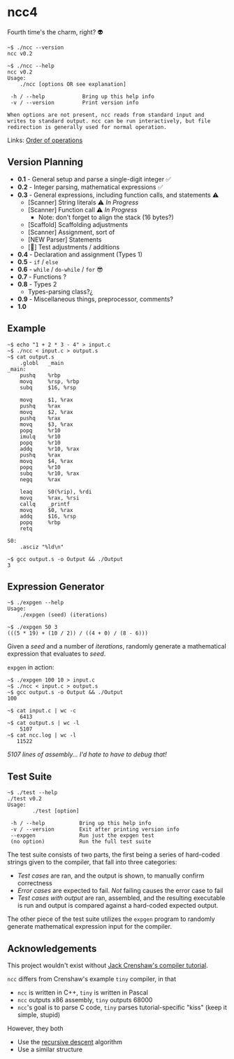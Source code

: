 # ncc4

Fourth time's the charm, right? 👽

```
~$ ./ncc --version
ncc v0.2
```
```
~$ ./ncc --help
ncc v0.2
Usage:
    ./ncc [options OR see explanation]

 -h / --help            Bring up this help info
 -v / --version         Print version info

When options are not present, ncc reads from standard input and
writes to standard output. ncc can be run interactively, but file
redirection is generally used for normal operation.
```

Links: [Order of operations](https://en.cppreference.com/w/c/language/operator_precedence)

## Version Planning

* **0.1** - General setup and parse a single-digit integer ✅
* **0.2** - Integer parsing, mathematical expressions ✅
* **0.3** - General expressions, including function calls, and statements ⚠️
    * [Scanner] String literals ⚠️ _In Progress_
    * [Scanner] Function call ⚠️ _In Progress_
        * Note: don't forget to align the stack (16 bytes?)
    * [Scaffold] Scaffolding adjustments
    * [Scanner] Assignment, sort of
    * [NEW Parser] Statements
    * [🧪] Test adjustments / additions
* **0.4** - Declaration and assignment (Types 1)
* **0.5** - `if` / `else`
* **0.6** - `while` / `do-while` / `for` 😎
* **0.7** - Functions ?
* **0.8** - Types 2
    * Types-parsing class?¿
* **0.9** - Miscellaneous things, preprocessor, comments?
* **1.0**

## Example

```
~$ echo "1 + 2 * 3 - 4" > input.c
~$ ./ncc < input.c > output.s
~$ cat output.s
    .globl   _main
_main:
    pushq    %rbp
    movq     %rsp, %rbp
    subq     $16, %rsp

    movq     $1, %rax
    pushq    %rax
    movq     $2, %rax
    pushq    %rax
    movq     $3, %rax
    popq     %r10
    imulq    %r10
    popq     %r10
    addq     %r10, %rax
    pushq    %rax
    movq     $4, %rax
    popq     %r10
    subq     %r10, %rax
    negq     %rax

    leaq     S0(%rip), %rdi
    movq     %rax, %rsi
    callq    _printf
    movq     $0, %rax
    addq     $16, %rsp
    popq     %rbp
    retq

S0:
    .asciz "%ld\n"

~$ gcc output.s -o Output && ./Output
3
```

## Expression Generator

```
~$ ./expgen --help
Usage:
    ./expgen (seed) (iterations)

~$ ./expgen 50 3
(((5 * 19) + (10 / 2)) / ((4 + 0) / (8 - 6)))
```

Given a _seed_ and a number of _iterations_, randomly generate a mathematical expression that evaluates to _seed_.

`expgen` in action:
```
~$ ./expgen 100 10 > input.c
~$ ./ncc < input.c > output.s
~$ gcc output.s -o Output && ./Output
100
```
```
~$ cat input.c | wc -c
    6413
~$ cat output.s | wc -l
    5107
~$ cat ncc.log | wc -l
   11522
```
_5107 lines of assembly... I'd hate to have to debug that!_

## Test Suite

```
~$ ./test --help
./test v0.2
Usage:
        ./test [option]

 -h / --help           Bring up this help info
 -v / --version        Exit after printing version info
 --expgen              Run just the expgen test
 (no option)           Run the full test suite
```

The test suite consists of two parts, the first being a series of hard-coded strings given to the compiler, that fall into three categories:
* _Test cases_ are ran, and the output is shown, to manually confirm correctness
* _Error cases_ are expected to fail. _Not_ failing causes the error case to fail
* _Test cases with output_ are ran, assembled, and the resulting executable is run and output is compared against a hard-coded expected output.

The other piece of the test suite utilizes the `expgen` program to randomly generate mathematical expression input for the compiler.

## Acknowledgements

This project wouldn't exist without [Jack Crenshaw's compiler tutorial](https://compilers.iecc.com/crenshaw/).

`ncc` differs from Crenshaw's example `tiny` compiler, in that
* `ncc` is written in C++, `tiny` is written in Pascal
* `ncc` outputs x86 assembly, `tiny` outputs 68000
* `ncc`'s goal is to parse C code, `tiny` parses tutorial-specific "kiss" (keep it simple, stupid)

However, they both
* Use the [recursive descent](https://en.wikipedia.org/wiki/Recursive_descent_parser) algorithm
* Use a similar structure
